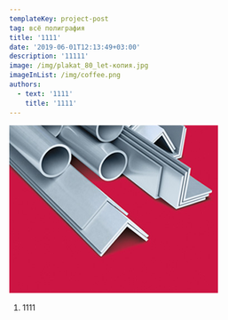 ```yaml
---
templateKey: project-post
tag: всё полиграфия
title: '1111'
date: '2019-06-01T12:13:49+03:00'
description: '11111'
image: /img/plakat_80_let-копия.jpg
imageInList: /img/coffee.png
authors:
  - text: '1111'
    title: '1111'
---
```

![](/img/advertising1.jpg)

1. 1111
